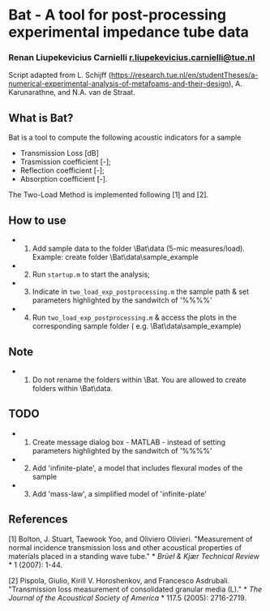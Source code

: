 # Bat - A tool for post-processing experimental impedance tube data
### Renan Liupekevicius Carnielli [r.liupekevicius.carnielli@tue.nl](mailto::r.liupekevicius.carnielli@tue.nl)
Script adapted from L. Schijff (https://research.tue.nl/en/studentTheses/a-numerical-experimental-analysis-of-metafoams-and-their-design), A. Karunarathne, and N.A. van de Straat.

## What is Bat?
Bat is a tool to compute the following acoustic indicators for a sample 
- Transmission Loss [dB]
- Trasmission coefficient [-];
- Reflection coefficient [-];
- Absorption coefficient [-].

The Two-Load Method is implemented following [1] and [2].

## How to use
 - 1. Add sample data to the folder \Bat\data (5-mic measures/load). Example: create folder \Bat\data\sample_example
 - 2. Run `startup.m` to start the analysis;
 - 3. Indicate in `two_load_exp_postprocessing.m` the sample path & set parameters highlighted by the sandwitch of '%%%%'
 - 4. Run `two_load_exp_postprocessing.m` & access the plots in the corresponding sample folder ( e.g. \Bat\data\sample_example)
## Note 
 - 1. Do not rename the folders within \Bat. You are allowed to create folders within \Bat\data.
 
## TODO
 - 1. Create message dialog box - MATLAB -  instead of setting parameters highlighted by the sandwitch of '%%%%'
 - 2. Add 'infinite-plate', a model that includes flexural modes of the sample
 - 3. Add 'mass-law', a simplified model of 'infinite-plate'

## References 

[1] Bolton, J. Stuart, Taewook Yoo, and Oliviero Olivieri. "Measurement of normal incidence transmission loss and other acoustical properties of materials placed in a standing wave tube." * *Brüel & Kjær Technical Review* * 1 (2007): 1-44.

[2] Pispola, Giulio, Kirill V. Horoshenkov, and Francesco Asdrubali. "Transmission loss measurement of consolidated granular media (L)." * *The Journal of the Acoustical Society of America* * 117.5 (2005): 2716-2719.
